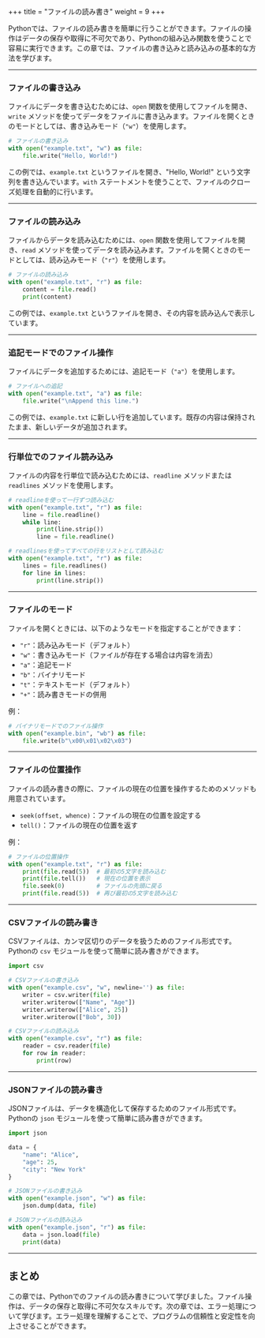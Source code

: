 +++
title = "ファイルの読み書き"
weight = 9
+++

Pythonでは、ファイルの読み書きを簡単に行うことができます。ファイルの操作はデータの保存や取得に不可欠であり、Pythonの組み込み関数を使うことで容易に実行できます。この章では、ファイルの書き込みと読み込みの基本的な方法を学びます。

---

### ファイルの書き込み

ファイルにデータを書き込むためには、`open` 関数を使用してファイルを開き、`write` メソッドを使ってデータをファイルに書き込みます。ファイルを開くときのモードとしては、書き込みモード（`"w"`）を使用します。

```python
# ファイルの書き込み
with open("example.txt", "w") as file:
    file.write("Hello, World!")
```

この例では、`example.txt` というファイルを開き、"Hello, World!" という文字列を書き込んでいます。`with` ステートメントを使うことで、ファイルのクローズ処理を自動的に行います。

---

### ファイルの読み込み

ファイルからデータを読み込むためには、`open` 関数を使用してファイルを開き、`read` メソッドを使ってデータを読み込みます。ファイルを開くときのモードとしては、読み込みモード（`"r"`）を使用します。

```python
# ファイルの読み込み
with open("example.txt", "r") as file:
    content = file.read()
    print(content)
```

この例では、`example.txt` というファイルを開き、その内容を読み込んで表示しています。

---

### 追記モードでのファイル操作

ファイルにデータを追加するためには、追記モード（`"a"`）を使用します。

```python
# ファイルへの追記
with open("example.txt", "a") as file:
    file.write("\nAppend this line.")
```

この例では、`example.txt` に新しい行を追加しています。既存の内容は保持されたまま、新しいデータが追加されます。

---

### 行単位でのファイル読み込み

ファイルの内容を行単位で読み込むためには、`readline` メソッドまたは `readlines` メソッドを使用します。

```python
# readlineを使って一行ずつ読み込む
with open("example.txt", "r") as file:
    line = file.readline()
    while line:
        print(line.strip())
        line = file.readline()

# readlinesを使ってすべての行をリストとして読み込む
with open("example.txt", "r") as file:
    lines = file.readlines()
    for line in lines:
        print(line.strip())
```

---

### ファイルのモード

ファイルを開くときには、以下のようなモードを指定することができます：

- `"r"`：読み込みモード（デフォルト）
- `"w"`：書き込みモード（ファイルが存在する場合は内容を消去）
- `"a"`：追記モード
- `"b"`：バイナリモード
- `"t"`：テキストモード（デフォルト）
- `"+"`：読み書きモードの併用

例：

```python
# バイナリモードでのファイル操作
with open("example.bin", "wb") as file:
    file.write(b"\x00\x01\x02\x03")
```

---

### ファイルの位置操作

ファイルの読み書きの際に、ファイルの現在の位置を操作するためのメソッドも用意されています。

- `seek(offset, whence)`：ファイルの現在の位置を設定する
- `tell()`：ファイルの現在の位置を返す

例：

```python
# ファイルの位置操作
with open("example.txt", "r") as file:
    print(file.read(5))  # 最初の5文字を読み込む
    print(file.tell())   # 現在の位置を表示
    file.seek(0)         # ファイルの先頭に戻る
    print(file.read(5))  # 再び最初の5文字を読み込む
```

---

### CSVファイルの読み書き

CSVファイルは、カンマ区切りのデータを扱うためのファイル形式です。Pythonの `csv` モジュールを使って簡単に読み書きができます。

```python
import csv

# CSVファイルの書き込み
with open("example.csv", "w", newline='') as file:
    writer = csv.writer(file)
    writer.writerow(["Name", "Age"])
    writer.writerow(["Alice", 25])
    writer.writerow(["Bob", 30])

# CSVファイルの読み込み
with open("example.csv", "r") as file:
    reader = csv.reader(file)
    for row in reader:
        print(row)
```

---

### JSONファイルの読み書き

JSONファイルは、データを構造化して保存するためのファイル形式です。Pythonの `json` モジュールを使って簡単に読み書きができます。

```python
import json

data = {
    "name": "Alice",
    "age": 25,
    "city": "New York"
}

# JSONファイルの書き込み
with open("example.json", "w") as file:
    json.dump(data, file)

# JSONファイルの読み込み
with open("example.json", "r") as file:
    data = json.load(file)
    print(data)
```

---

## まとめ

この章では、Pythonでのファイルの読み書きについて学びました。ファイル操作は、データの保存と取得に不可欠なスキルです。次の章では、エラー処理について学びます。エラー処理を理解することで、プログラムの信頼性と安定性を向上させることができます。
